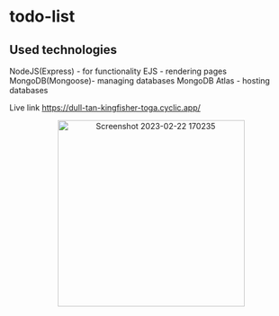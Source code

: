 # todo-list

## Used technologies 
NodeJS(Express) - for functionality
EJS - rendering pages
MongoDB(Mongoose)- managing databases
MongoDB Atlas - hosting databases

Live link https://dull-tan-kingfisher-toga.cyclic.app/

<p align="center">
  <img width="332" alt="Screenshot 2023-02-22 170235" src="https://user-images.githubusercontent.com/125278159/220682694-feb51cba-71ee-4669-8b63-6ce4b0b717ce.png">
</p>
